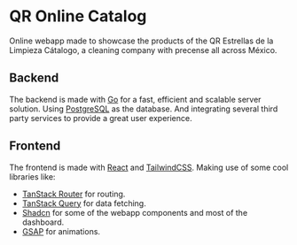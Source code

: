 # QR Online Catalog

Online webapp made to showcase the products of the QR Estrellas de la Limpieza Cátalogo, a cleaning company with precense all across México.

## Backend

The backend is made with [Go](https://go.dev/) for a fast, efficient and scalable server solution.
Using [PostgreSQL](https://www.postgresql.org/) as the database.
And integrating several third party services to provide a great user experience.

## Frontend

The frontend is made with [React](https://reactjs.org/) and [TailwindCSS](https://tailwindcss.com/).
Making use of some cool libraries like:
- [TanStack Router](https://tanstack.com/router/latest/) for routing.
- [TanStack Query](https://tanstack.com/query/latest/) for data fetching.
- [Shadcn](https://shadcn.com/) for some of the webapp components and most of the dashboard.
- [GSAP](https://greensock.com/gsap/) for animations.

